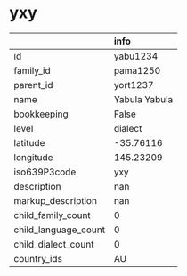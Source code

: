 # yxy
|                      | info          |
|:---------------------|:--------------|
| id                   | yabu1234      |
| family_id            | pama1250      |
| parent_id            | yort1237      |
| name                 | Yabula Yabula |
| bookkeeping          | False         |
| level                | dialect       |
| latitude             | -35.76116     |
| longitude            | 145.23209     |
| iso639P3code         | yxy           |
| description          | nan           |
| markup_description   | nan           |
| child_family_count   | 0             |
| child_language_count | 0             |
| child_dialect_count  | 0             |
| country_ids          | AU            |